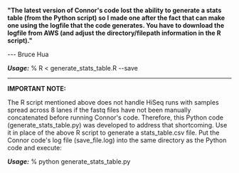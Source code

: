 **"The latest version of Connor's code lost the ability to generate a stats table (from the Python script) so I made one after the fact that can make one using the logfile that the code generates. You have to download the logfile from AWS (and adjust the directory/filepath information in the R script)."**

 --- Bruce Hua

***Usage:***
% R < generate_stats_table.R --save




--------------------------------------------------------------------------------------------
**IMPORTANT NOTE:**

The R script mentioned above does not handle HiSeq runs with samples spread across 8 lanes if the fastq files have not been manually concatenated before running Connor's code. Therefore, this Python code (generate_stats_table.py) was developed to address that shortcoming. Use it in place of the above R script to generate a stats_table.csv file. Put the Connor code's log file (save_file.log) into the same directory as the Python code and execute:

***Usage:***
% python generate_stats_table.py
